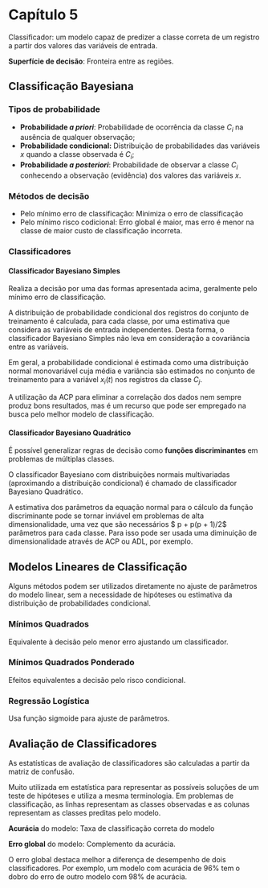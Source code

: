 # Capítulo 5

Classificador: um modelo capaz de predizer a classe correta de um registro a partir dos valores das variáveis de entrada.

**Superfície de decisão**: Fronteira entre as regiões.

## Classificação Bayesiana

### Tipos de probabilidade

* **Probabilidade *a priori***: Probabilidade de ocorrência da classe $C_i$ na ausência de qualquer observação;
* **Probabilidade condicional:** Distribuição de probabilidades das variáveis $x$ quando a classe observada é $C_i$;
* **Probabilidade *a posteriori***: Probabilidade de observar a classe $C_i$ conhecendo a observação (evidência) dos valores das variáveis $x$.

### Métodos de decisão

* Pelo mínimo erro de classificação: Minimiza o erro de classificação
* Pelo mínimo risco codicional: Erro global é maior, mas erro é menor na classe de maior custo de classificação incorreta.

### Classificadores

#### Classificador Bayesiano Simples

Realiza a decisão por uma das formas apresentada acima, geralmente pelo mínimo erro de classificação.

A distribuição de probabilidade condicional dos registros do conjunto de treinamento é calculada, para cada classe, por uma estimativa que considera as variáveis de entrada independentes. Desta forma, o classificador Bayesiano Simples não leva em consideração a covariância entre as variáveis.

Em geral, a probabilidade condicional é estimada como uma distribuição normal monovariável cuja média e variância são estimados no conjunto de treinamento para a variável $x_{i}(t)$ nos registros da classe $C_j$.

A utilização da ACP para eliminar a correlação dos dados nem sempre produz bons resultados, mas é um recurso que pode ser empregado na busca pelo melhor modelo de classificação.

#### Classificador Bayesiano Quadrático

É possível generalizar regras de decisão como **funções discriminantes** em problemas de múltiplas classes.

O classificador Bayesiano com distribuições normais multivariadas (aproximando a distribuição condicional) é chamado de classificador Bayesiano Quadrático.

A estimativa dos parâmetros da equação normal para o cálculo da função discriminante pode se tornar inviável em problemas de alta dimensionalidade, uma vez que são necessários $ p + p(p + 1)/2$ parâmetros para cada classe. Para isso pode ser usada uma diminuição de dimensionalidade através de ACP ou ADL, por exemplo.

## Modelos Lineares de Classificação

Alguns métodos podem ser utilizados diretamente no ajuste de parâmetros do modelo linear, sem a necessidade de hipóteses ou estimativa da distribuição de probabilidades condicional.

### Mínimos Quadrados

Equivalente à decisão pelo menor erro ajustando um classificador.

### Mínimos Quadrados Ponderado

Efeitos equivalentes a decisão pelo risco condicional.

### Regressão Logística

Usa função sigmoide para ajuste de parâmetros.

## Avaliação de Classificadores

As estatísticas de avaliação de classificadores são calculadas a partir da matriz de confusão.

Muito utilizada em estatística para representar as possíveis soluções de um teste de hipóteses e utiliza a mesma terminologia. Em problemas de classificação, as linhas representam as classes observadas e as colunas representam as classes preditas pelo modelo.

**Acurácia** do modelo: Taxa de classificação correta do modelo

**Erro global** do modelo: Complemento da acurácia.

O erro global destaca melhor a diferença de desempenho de dois classificadores. Por exemplo, um modelo com acurácia de 96% tem o dobro do erro de outro modelo com 98% de acurácia.